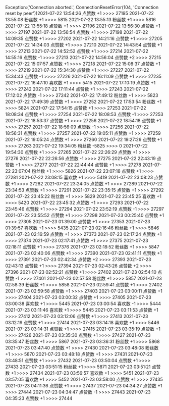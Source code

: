 Exception:('Connection aborted.', ConnectionResetError(104, 'Connection reset by peer'))2021-07-22  13:54:26   点赞数 +1 >>>> 27195
2021-07-22  13:55:08   粉丝数 +1 >>>> 5815
2021-07-22  13:55:13   粉丝数 +1 >>>> 5816
2021-07-22  13:55:18   点赞数 +1 >>>> 27196
2021-07-22  13:56:30   点赞数 +1 >>>> 27197
2021-07-22  13:56:54   点赞数 +1 >>>> 27198
2021-07-22  14:09:35   点赞数 +1 >>>> 27202
2021-07-22  14:21:16   点赞数 +1 >>>> 27205
2021-07-22  14:34:03   点赞数 +1 >>>> 27210
2021-07-22  14:43:54   点赞数 +1 >>>> 27213
2021-07-22  14:52:52   点赞数 +1 >>>> 27214
2021-07-22  14:55:16   点赞数 -1 >>>> 27213
2021-07-22  14:56:04   点赞数 +2 >>>> 27215
2021-07-22  15:07:57   点赞数 +1 >>>> 27218
2021-07-22  15:08:37   点赞数 +1 >>>> 27219
2021-07-22  15:34:30   点赞数 +1 >>>> 27227
2021-07-22  15:34:43   点赞数 -1 >>>> 27226
2021-07-22  16:11:09   点赞数 +1 >>>> 27235
2021-07-22  16:47:10   喜欢数 +1 >>>> 5415
2021-07-22  17:10:19   点赞数 +1 >>>> 27242
2021-07-22  17:11:44   点赞数 +1 >>>> 27243
2021-07-22  17:12:02   点赞数 -1 >>>> 27242
2021-07-22  17:49:12   粉丝数 +1 >>>> 5823
2021-07-22  17:49:39   点赞数 +1 >>>> 27252
2021-07-22  17:53:54   粉丝数 +1 >>>> 5824
2021-07-22  17:54:15   点赞数 +1 >>>> 27253
2021-07-22  18:08:34   点赞数 +1 >>>> 27254
2021-07-22  18:08:53   点赞数 -1 >>>> 27253
2021-07-22  18:53:37   点赞数 +1 >>>> 27256
2021-07-22  18:54:18   点赞数 +1 >>>> 27257
2021-07-22  18:56:09   点赞数 -1 >>>> 27256
2021-07-22  18:56:31   点赞数 +1 >>>> 27257
2021-07-22  19:05:11   点赞数 +1 >>>> 27259
2021-07-22  19:05:24   点赞数 +1 >>>> 27260
2021-07-22  19:27:29   点赞数 +1 >>>> 27263
2021-07-22  19:34:05   粉丝数 -5825 >>>> 0
2021-07-22  19:54:30   点赞数 +1 >>>> 27265
2021-07-22  22:26:29   点赞数 +1 >>>> 27276
2021-07-22  22:26:56   点赞数 -1 >>>> 27275
2021-07-22  22:43:19   点赞数 +1 >>>> 27277
2021-07-22  22:44:44   点赞数 +1 >>>> 27278
2021-07-22  23:07:04   粉丝数 +1 >>>> 5826
2021-07-22  23:07:18   点赞数 +1 >>>> 27281
2021-07-22  23:08:15   喜欢数 +1 >>>> 5419
2021-07-22  23:08:23   点赞数 +1 >>>> 27282
2021-07-22  23:24:05   点赞数 +1 >>>> 27289
2021-07-22  23:34:53   点赞数 +1 >>>> 27291
2021-07-22  23:35:15   点赞数 +1 >>>> 27292
2021-07-22  23:45:22   粉丝数 +1 >>>> 5829
2021-07-22  23:45:25   喜欢数 +1 >>>> 5420
2021-07-22  23:45:32   点赞数 +1 >>>> 27293
2021-07-22  23:45:46   点赞数 +1 >>>> 27294
2021-07-22  23:52:19   点赞数 -1 >>>> 27297
2021-07-22  23:55:52   点赞数 +1 >>>> 27298
2021-07-23  00:25:40   点赞数 +1 >>>> 27305
2021-07-23  01:39:00   点赞数 +1 >>>> 27353
2021-07-23  01:39:57   喜欢数 +1 >>>> 5435
2021-07-23  02:16:46   粉丝数 +1 >>>> 5846
2021-07-23  02:16:59   点赞数 +1 >>>> 27373
2021-07-23  02:17:24   点赞数 +1 >>>> 27374
2021-07-23  02:17:41   点赞数 +1 >>>> 27375
2021-07-23  02:18:11   点赞数 +1 >>>> 27376
2021-07-23  02:18:52   粉丝数 +1 >>>> 5847
2021-07-23  02:40:06   点赞数 +1 >>>> 27390
2021-07-23  02:41:11   点赞数 +1 >>>> 27391
2021-07-23  02:42:34   点赞数 +2 >>>> 27393
2021-07-23  02:43:13   点赞数 +1 >>>> 27394
2021-07-23  02:43:26   点赞数 +2 >>>> 27396
2021-07-23  02:52:21   点赞数 +1 >>>> 27402
2021-07-23  02:54:10   点赞数 -1 >>>> 27401
2021-07-23  02:57:58   粉丝数 +1 >>>> 5857
2021-07-23  02:58:39   粉丝数 +1 >>>> 5858
2021-07-23  02:59:41   点赞数 +1 >>>> 27402
2021-07-23  02:59:58   点赞数 +1 >>>> 27403
2021-07-23  03:00:11   点赞数 +1 >>>> 27404
2021-07-23  03:00:32   点赞数 +1 >>>> 27405
2021-07-23  03:00:38   喜欢数 +1 >>>> 5445
2021-07-23  03:00:54   喜欢数 -1 >>>> 5444
2021-07-23  03:11:46   喜欢数 +1 >>>> 5445
2021-07-23  03:11:53   点赞数 +1 >>>> 27412
2021-07-23  03:12:06   点赞数 +1 >>>> 27413
2021-07-23  03:12:19   点赞数 +1 >>>> 27414
2021-07-23  03:14:18   喜欢数 +1 >>>> 5446
2021-07-23  03:14:31   点赞数 +1 >>>> 27415
2021-07-23  03:35:19   点赞数 +1 >>>> 27426
2021-07-23  03:35:30   点赞数 +1 >>>> 27427
2021-07-23  03:35:47   粉丝数 +1 >>>> 5867
2021-07-23  03:36:31   粉丝数 +1 >>>> 5868
2021-07-23  03:47:40   点赞数 +1 >>>> 27430
2021-07-23  03:48:08   粉丝数 +1 >>>> 5870
2021-07-23  03:48:18   点赞数 +1 >>>> 27431
2021-07-23  03:48:51   点赞数 +1 >>>> 27432
2021-07-23  03:50:04   点赞数 +1 >>>> 27433
2021-07-23  03:51:15   粉丝数 +1 >>>> 5871
2021-07-23  03:51:21   点赞数 +1 >>>> 27434
2021-07-23  03:56:57   喜欢数 +1 >>>> 5451
2021-07-23  03:57:05   喜欢数 +1 >>>> 5452
2021-07-23  03:58:00   点赞数 +1 >>>> 27435
2021-07-23  04:11:36   点赞数 +1 >>>> 27437
2021-07-23  04:34:27   点赞数 +1 >>>> 27444
2021-07-23  04:34:47   点赞数 -1 >>>> 27443
2021-07-23  04:35:23   点赞数 +1 >>>> 27444
